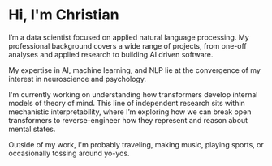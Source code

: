 # Hi, I'm Christian

I’m a data scientist focused on applied natural language processing. My professional background covers a wide range of projects, from one-off analyses and applied research to building AI driven software.

My expertise in AI, machine learning, and NLP lie at the convergence of my interest in neuroscience and psychology.

I'm currently working on understanding how transformers develop internal models of theory of mind. This line of independent research sits within mechanistic interpretability, where I’m exploring how we can break open transformers to reverse-engineer how they represent and reason about mental states.

Outside of my work, I'm probably traveling, making music, playing sports, or occasionally tossing around yo-yos.

